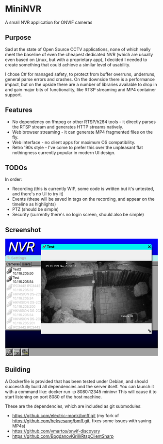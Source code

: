 # MiniNVR

A small NVR application for ONVIF cameras

## Purpose

Sad at the state of Open Source CCTV applications, none of which really meet the baseline of even the cheapest dedicated NVR (which are usually even based on Linux, but with a proprietary app), I decided I needed to create something that could achieve a similar level of usability.

I chose C# for managed safety, to protect from buffer overruns, underruns, general parse errors and crashes. On the downside there is a performance impact, but on the upside there are a number of libraries available to drop in and gain major bits of functionality, like RTSP streaming and MP4 container support.

## Features

- No dependency on ffmpeg or other RTSP/h264 tools - it directly parses the RTSP stream and generates HTTP streams natively.
- Web browser streaming - it can generate MP4 fragmented files on the fly.
- Web interface - no client apps for maximum OS compatibility.
- Retro '90s style - I've come to prefer this over the unpleasant flat nothingness currently popular in modern UI design.

## TODOs

In order:
- Recording (this is currently WIP, some code is written but it's untested, and there's no UI to try it)
- Events (these will be saved in tags on the recording, and appear on the timeline as highlights)
- PTZ (should be simple)
- Security (currently there's no login screen, should also be simple)

## Screenshot

![A screenshot of the desktop of the NVR app](images/testshot.png)

## Building

A Dockerfile is provided that has been tested under Debian, and should successfully build all dependencies and the server itself. You can launch it with a command like:
docker run -p 8080:12345 mininvr
This will cause it to start listening on port 8080 of the host machine.

These are the dependencies, which are included as git submodules:
- https://github.com/electric-monk/bmff.git (my fork of https://github.com/heksesang/bmff.git, fixes some issues with saving MP4s)
- https://github.com/vmartos/onvif-discovery
- https://github.com/BogdanovKirill/RtspClientSharp
